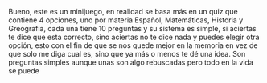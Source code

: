 
Bueno, este es un minijuego, en realidad se basa más en un quiz que contiene 4 opciones, uno por materia
Español, Matemáticas, Historia y Greografía, cada una tiene 10 preguntas y su sistema es simple, si aciertas
te dice que esta correcto, sino aciertas no te dice nada y puedes elegir otra opción, esto con el fin de que 
se nos quede mejor en la memoria en vez de que solo me diga cual es, sino que ya más o menos te dé una idea.
Son preguntas simples aunque unas son algo rebuscadas pero todo en la vida se puede

